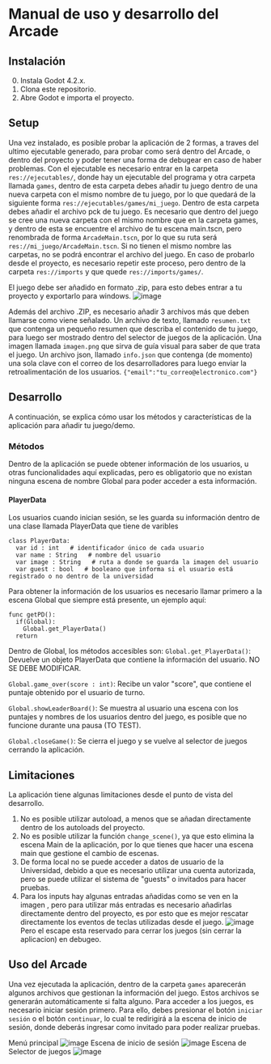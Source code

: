 # Manual de uso y desarrollo del Arcade

## Instalación

0. Instala Godot 4.2.x.
1. Clona este repositorio.
2. Abre Godot e importa el proyecto.


## Setup

Una vez instalado, es posible probar la aplicación de 2 formas, a traves del ultimo ejecutable generado, para probar como será dentro del Arcade, o dentro del proyecto y poder tener una forma de debugear en caso de haber problemas.
Con el ejecutable es necesario entrar en la carpeta `res://ejecutables/`, donde hay un ejecutable del programa y otra carpeta llamada `games`, dentro de esta carpeta debes añadir tu juego dentro de una nueva carpeta con el mismo nombre de tu juego, por lo que quedará de la siguiente forma `res://ejecutables/games/mi_juego`. Dentro de esta carpeta debes añadir el archivo pck de tu juego. Es necesario que dentro del juego se cree una nueva carpeta con el mismo nombre que en la carpeta games, y dentro de esta se encuentre el archivo de tu escena main.tscn, pero renombrada de forma `ArcadeMain.tscn`, por lo que su ruta será `res://mi_juego/ArcadeMain.tscn`. Si no tienen el mismo nombre las carpetas, no se podrá encontrar el archivo del juego.
En caso de probarlo desde el proyecto, es necesario repetir este proceso, pero dentro de la carpeta `res://imports` y que quede `res://imports/games/`.

El juego debe ser añadido en formato .zip, para esto debes entrar a tu proyecto y exportarlo para windows.
![image](https://github.com/woiic/Arcade/assets/40223167/af63c8aa-9035-4e81-95a7-8a8d06658ea0)

Además del archivo .ZIP, es necesario añadir 3 archivos más que deben llamarse como viene señalado.
Un archivo de texto, llamado `resumen.txt` que contenga un pequeño resumen que describa el contenido de tu juego, para luego ser mostrado dentro del selector de juegos de la aplicación.
Una imagen llamada `imagen.png` que sirva de guía visual para saber de que trata el juego.
Un archivo json, llamado `info.json` que contenga (de momento) una sola clave con el correo de los desarrolladores para luego enviar la retroalimentación de los usuarios. `{"email":"tu_correo@electronico.com"}`

## Desarrollo
A continuación, se explica cómo usar los métodos y características de la aplicación para añadir tu juego/demo.

### Métodos
Dentro de la aplicación se puede obtener información de los usuarios, u otras funcionalidades aquí explicadas, pero es obligatorio que no existan ninguna escena de nombre Global para poder acceder a esta información.

#### PlayerData
Los usuarios cuando inician sesión, se les guarda su información dentro de una clase llamada PlayerData que tiene de varibles

```gdscript
class PlayerData:
  var id : int   # identificador único de cada usuario
  var name : String   # nombre del usuario
  var image : String   # ruta a donde se guarda la imagen del usuario
  var guest : bool   # booleano que informa si el usuario está registrado o no dentro de la universidad
```
Para obtener la información de los usuarios es necesario llamar primero a la escena Global que siempre está presente, un ejemplo aquí:
```gdscript
func getPD():
  if(Global):
    Global.get_PlayerData()
  return
```
Dentro de Global, los métodos accesibles son:
`Global.get_PlayerData()`: Devuelve un objeto PlayerData que contiene la información del usuario. NO SE DEBE MODIFICAR.

`Global.game_over(score : int)`: Recibe un valor "score", que contiene el puntaje obtenido por el usuario de turno.

`Global.showLeaderBoard()`: Se muestra al usuario una escena con los puntajes y nombres de los usuarios dentro del juego, es posible que no funcione durante una pausa (TO TEST).

`Global.closeGame()`: Se cierra el juego y se vuelve al selector de juegos cerrando la aplicación.

## Limitaciones

La aplicación tiene algunas limitaciones desde el punto de vista del desarrollo.

1. No es posible utilizar autoload, a menos que se añadan directamente dentro de los autoloads del proyecto.
2. No es posible utilizar la función `change_scene()`, ya que esto elimina la escena Main de la aplicación, por lo que tienes que hacer una escena main que gestione el cambio de escenas.
3. De forma local no se puede acceder a datos de usuario de la Universidad, debido a que es necesario utilizar una cuenta autorizada, pero se puede utilizar el sistema de "guests" o invitados para hacer pruebas.
4. Para los inputs hay algunas entradas añadidas como se ven en la imagen , pero para utilizar más entradas es necesario añadirlas directamente dentro del proyecto, es por esto que es mejor rescatar directamente los eventos de teclas utilizadas desde el juego.
![image](https://github.com/woiic/Public-Arcade/assets/40223167/ee2ce21d-057a-4e73-aba1-b7d6e20d6fb8)
   Pero el escape esta reservado para cerrar los juegos (sin cerrar la aplicacion) en debugeo.

## Uso del Arcade

Una vez ejecutada la aplicación, dentro de la carpeta `games` aparecerán algunos archivos que gestionan la información del juego. Estos archivos se generarán automáticamente si falta alguno. Para acceder a los juegos, es necesario iniciar sesión primero. Para ello, debes presionar el botón `iniciar sesión` o el botón `continuar`, lo cual te redirigirá a la escena de inicio de sesión, donde deberás ingresar como invitado para poder realizar pruebas.

Menú principal
![image](https://github.com/woiic/Public-Arcade/assets/40223167/132bc5e7-8894-47b0-b5ce-fef1781751a1)
Escena de inicio de sesión
![image](https://github.com/woiic/Public-Arcade/assets/40223167/e92bb459-8e33-4b24-bb50-2a3c5b6bcfe0)
Escena de Selector de juegos
![image](https://github.com/woiic/Public-Arcade/assets/40223167/6932b961-01c1-48a1-817b-8eb9c10b4ba6)






